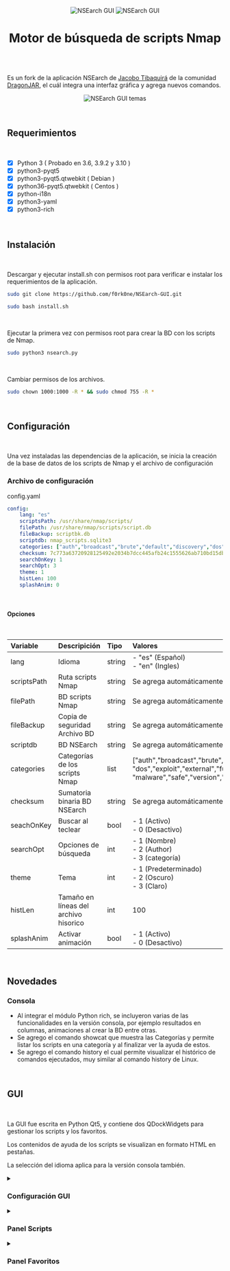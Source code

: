 <p align="center">
    <img title="NSEarch GUI" src="https://user-images.githubusercontent.com/77067446/191133255-f501f351-5f7d-4da5-bf48-7f393456c6ad.gif#gh-light-mode-only"/>     <img title="NSEarch GUI" src="https://user-images.githubusercontent.com/77067446/191135554-410efda7-5348-4d55-a53c-e28cd0d13d7f.gif#gh-dark-mode-only"/>
</p>
<h1 align="center">Motor de búsqueda de scripts Nmap</h1>
<br/>
<br>
<p>Es un fork de la aplicación NSEarch de <a href="https://github.com/jtibaquira/nsearch">Jacobo Tibaquirá</a> de la comunidad <a href="https://www.dragonjar.org">DragonJAR</a>, el cuál integra una interfaz gráfica y agrega nuevos comandos.
</p>
<p align="center">
    <img title="NSEarch GUI temas" src="https://user-images.githubusercontent.com/77067446/191131576-cecee5ca-747a-4bc8-a101-947146268bb7.png"/>
</p>
<br/>
<h2>Requerimientos</h2>
<br/>

- [x] Python 3 ( Probado en 3.6, 3.9.2 y 3.10 )
- [x] python3-pyqt5
- [x] python3-pyqt5.qtwebkit ( Debian )
- [x] python36-pyqt5.qtwebkit ( Centos )
- [x] python-i18n
- [x] python3-yaml
- [x] python3-rich

<br/>
<h2>Instalación</h2>
<br/>
<p>Descargar y ejecutar install.sh con permisos root para verificar e instalar los requerimientos de la aplicación.</p>   

```bash
sudo git clone https://github.com/f0rk0ne/NSEarch-GUI.git 
```

```bash
sudo bash install.sh
```

<br>
<p>Ejecutar la primera vez con permisos root para crear la BD con los scripts de Nmap.</p>

```bash
sudo python3 nsearch.py
```

<br>
<p>Cambiar permisos de los archivos.</p>

```bash
sudo chown 1000:1000 -R * && sudo chmod 755 -R *
```

<br>
<h2>Configuración</h2>
<br/>
    <p>Una vez instaladas las dependencias de la aplicación, se inicia la creación de la base de datos de los scripts de Nmap y el archivo de configuración</p>
    <h3>Archivo de configuración</h3>
    <p>config.yaml</p>
    
```yaml
config:    
    lang: "es"
    scriptsPath: /usr/share/nmap/scripts/
    filePath: /usr/share/nmap/scripts/script.db
    fileBackup: scriptbk.db
    scriptdb: nmap_scripts.sqlite3
    categories: ["auth","broadcast","brute","default","discovery","dos","exploit","external","fuzzer","intrusive","malware","safe","version","vuln"]
    checksum: 7c773a63720928125492e2034b7dcc445afb24c1555626ab710bd15db7bf82a3
    searchOnKey: 1
    searchOpt: 3
    theme: 1
    histLen: 100
    splashAnim: 0
```
<br>
<h4>Opciones</h4>
<br>

Variable | Descripición | Tipo | Valores
 :----- | :---------- | :---- | :-------------
lang | Idioma | string | - "es" (Español)<br>- "en" (Ingles)
scriptsPath | Ruta scripts Nmap | string | Se agrega automáticamente
filePath | BD scripts Nmap | string | Se agrega automáticamente
fileBackup | Copia de seguridad Archivo BD | string | Se agrega automáticamente
scriptdb | BD NSEarch | string | Se agrega automáticamente
categories | Categorías de los scripts Nmap | list | ["auth","broadcast","brute","default","discovery",<br>"dos","exploit","external","fuzzer","intrusive",<br>"malware","safe","version","vuln"]
checksum | Sumatoria binaria BD NSEarch | string | Se agrega automáticamente
seachOnKey | Buscar al teclear | bool | - 1 (Activo)<br>- 0 (Desactivo)
searchOpt | Opciones de búsqueda | int |- 1 (Nombre)<br>- 2 (Author)<br>- 3 (categoría)
theme | Tema | int | - 1 (Predeterminado)<br>- 2 (Oscuro)<br>- 3 (Claro)
histLen | Tamaño en líneas del archivo hisorico | int | 100
splashAnim | Activar animación | bool | - 1 (Activo)<br>- 0 (Desactivo)

<br>
<h2>Novedades</h2>
<h3>Consola</h3>

- Al integrar el módulo Python rich, se incluyeron varias de las funcionalidades en la versión consola, por ejemplo resultados en columnas, animaciones al crear la BD entre otras.
- Se agrego el comando showcat que muestra las Categorías y permite listar los scripts en una categoría y al finalizar ver la ayuda de estos.
- Se agrego el comando history el cual permite visualizar el histórico de comandos ejecutados, muy similar al comando history de Linux.

<br>
<h2>GUI</h2>
<br>
<p>La GUI fue escrita en Python Qt5, y contiene dos QDockWidgets para gestionar los scripts y los favoritos.</p>
<p>Los contenidos de ayuda de los scripts se visualizan en formato HTML en pestañas.</p>
<p>La selección del idioma aplica para la versión consola también.</p>

<details><summary><h3>Configuración GUI</h3></summary>
<br>
<p>Permite establecer las opciones de la interfaz.</p>
<br>
<p align="center">
    <img title="NSEarch GUI - Configuración" src="https://user-images.githubusercontent.com/77067446/191139252-62ca128e-ab78-4497-b3d0-868eacf197f8.png#gh-light-mode-only"/>
    <img title="NSEarch GUI - Configuración" src="https://user-images.githubusercontent.com/77067446/191139255-0868c0ac-f8a2-4839-bfe3-84e82aaada8b.png#gh-dark-mode-only"/>
</p>
<br>
</details>
<details><summary><h3>Panel Scripts</h3></summary>
<br>
<p>Permite gestionar los scripts NSE.</p>
<br>
<p align="center">
    <img title="NSEarch panel scripts" src="https://user-images.githubusercontent.com/77067446/191142595-77ad4afe-960d-4ea9-b5de-c6927bc500f7.png#gh-light-mode-only"/>
    <img title="NSEarch panel scripts" src="https://user-images.githubusercontent.com/77067446/191142598-73e286d9-d56f-4842-9a68-f9c817f85a09.png#gh-dark-mode-only"/>
</p>
<h4>Agregar script a favoritos</h4>
<p>Permite agregar un script a favoritos con un ranking.</p>
<p align="center">
    <img title="NSEarch Agregar script a favoritos" src="https://user-images.githubusercontent.com/77067446/191145253-61fd8907-1dc2-4a44-8d27-cc05dbc74f56.png#gh-light-mode-only"/>
    <img title="NSEarch Agregar script a favoritos" src="https://user-images.githubusercontent.com/77067446/191145255-ce32737a-9a71-49b1-86de-d076ccf9c3b4.png#gh-dark-mode-only"/>
</p>
<br>
</details>
<details><summary><h3>Panel Favoritos</h3></summary>
<p>Permite gestionar los scripts favoritos.</p>
<p align="center">    
    <img title="NSEarch panel favoritos" src="https://user-images.githubusercontent.com/77067446/189177066-dc39edbe-cd3f-42e0-9d59-e9c4869fd501.png"/>   </p>
 <h4>Actualizar favoritos</h4>
 <p>Permite actualizar el ranking de un script favorito.</p>
 <p align="center">
    <img title="NSEarch actualizar favorito" src="https://user-images.githubusercontent.com/77067446/189179248-5805f7c4-23e9-45e8-8b51-6c8062feaa9f.png"/>    
 </p>
</details>

